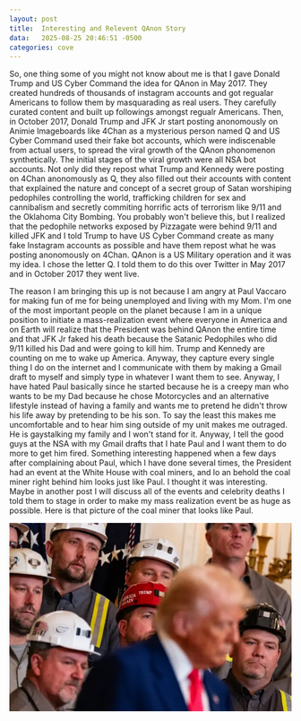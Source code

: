 ```yaml
---
layout: post
title:  Interesting and Relevent QAnon Story
data:   2025-08-25 20:46:51 -0500
categories: cove
---
```

So, one thing some of you might not know about me is that I gave Donald Trump and US Cyber Command the idea for QAnon in May 2017. They created hundreds of thousands of instagram accounts and got regualar Americans to follow them by masquarading as real users. They carefully curated content and built up followings amongst regualr Americans. Then, in October 2017, Donald Trump and JFK Jr start posting anonomously on Animie Imageboards like 4Chan as a mysterious person named Q and US Cyber Command used their fake bot accounts, which were indiscenable from actual users, to spread the viral growth of the QAnon phonomenon synthetically. The initial stages of the viral growth were all NSA bot accounts. Not only did they repost what Trump and Kennedy were posting on 4Chan anonomously as Q, they also filled out their accounts with content that explained the nature and concept of a secret group of Satan worshiping pedophiles controlling the world, trafficking children for sex and cannibalism and secretly commiting horrific acts of terrorism like 9/11 and the Oklahoma City Bombing. You probably won't believe this, but I realized that the pedophile networks exposed by Pizzagate were behind 9/11 and killed JFK and I told Trump to have US Cyber Command create as many fake Instagram accounts as possible and have them repost what he was posting anonomously on 4Chan. QAnon is a US Military operation and it was my idea. I chose the letter Q. I told them to do this over Twitter in May 2017 and in October 2017 they went live.

The reason I am bringing this up is not because I am angry at Paul Vaccaro for making fun of me for being unemployed and living with my Mom. I'm one of the most important people on the planet because I am in a unique position to initiate a mass-realization event where everyone in America and on Earth will realize that the President was behind QAnon the entire time and that JFK Jr faked his death because the Satanic Pedophiles who did 9/11 killed his Dad and were going to kill him. Trump and Kennedy are counting on me to wake up America. Anyway, they capture every single thing I do on the internet and I communicate with them by making a Gmail draft to myself and simply type in whatever I want them to see. Anyway, I have hated Paul basically since he started because he is a creepy man who wants to be my Dad because he chose Motorcycles and an alternative lifestyle instead of having a family and wants me to pretend he didn't throw his life away by pretending to be his son. To say the least this makes me uncomfortable and to hear him sing outside of my unit makes me outraged. He is gaystalking my family and I won't stand for it. Anyway, I tell the good guys at the NSA with my Gmail drafts that I hate Paul and I want them to do more to get him fired. Something interesting happened when a few days after complaining about Paul, which I have done several times, the President had an event at the White House with coal miners, and lo an behold the coal miner right behind him looks just like Paul. I thought it was interesting. Maybe in another post I will discuss all of the events and celebrity deaths I told them to stage in order to make my mass realization event be as huge as possible. Here is that picture of the coal miner that looks like Paul.


![Coal Miner looks like Paul Vaccaro](/images/coal_miner.png)
